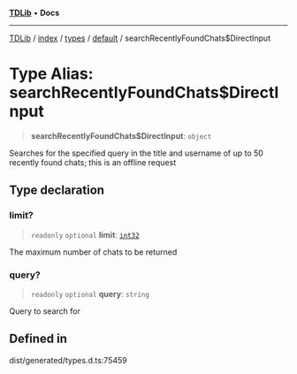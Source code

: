 [**TDLib**](../../../../../../README.md) • **Docs**

***

[TDLib](../../../../../../modules.md) / [index](../../../../../README.md) / [types](../../../README.md) / [default](../README.md) / searchRecentlyFoundChats$DirectInput

# Type Alias: searchRecentlyFoundChats$DirectInput

> **searchRecentlyFoundChats$DirectInput**: `object`

Searches for the specified query in the title and username of up to 50 recently found chats; this is an offline request

## Type declaration

### limit?

> `readonly` `optional` **limit**: [`int32`](int32-1.md)

The maximum number of chats to be returned

### query?

> `readonly` `optional` **query**: `string`

Query to search for

## Defined in

dist/generated/types.d.ts:75459
